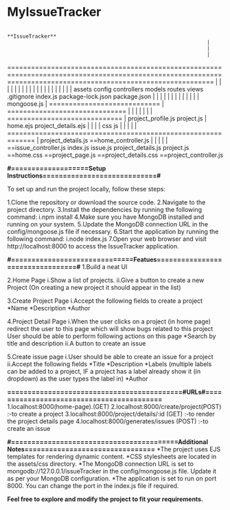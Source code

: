 ﻿# MyIssueTracker


                                                              **IssueTracker**
                                                                     |
                                                                     |
                                                                     |
================================================================================================================================================================
  |              |                |                      |                  |                  |            |              |            |                  |
  |              |                |                      |                  |                  |            |              |            |                  |
assets        config          controllers             models              routes             views        .gitignore    index.js     package-lock.json   package.json
  |              |                 |                    |                  |                   |
  |              |                 |                    |                  |                   |
  |        mongoose.js             |     ============================      |    ==============================
  |                                |        |                  |           |        |               |
=============================      |   project_profile.js   project.js     |      home.ejs    project_details.ejs
|            |                     |                                       |
css          js                    |                                       |
|             |                    |                            =============================================================
|        project_details.js       ==home_controller.js              |            |                  |                        |
|                                 ==issue_controller.js          index.js       issue.js         project_details.js     project.js
==home.css                        ==project_page.js
==project_details.css             ==project_controller.js
           




**#===================Setup Instructions============================#**

To set up and run the project locally, follow these steps:

1.Clone the repository or download the source code.
2.Navigate to the project directory.
3.Install the dependencies by running the following command:
 i.npm install
4.Make sure you have MongoDB installed and running on your system.
5.Update the MongoDB connection URL in the config/mongoose.js file if necessary.
6.Start the application by running the following command:
i.node index.js
7.Open your web browser and visit http://localhost:8000 to access the IssueTracker application.


**#==============================Featues=================================#**
1.Build a neat UI

2.Home Page
 i.Show a list of projects.
 ii.Give a button to create a new Project (On creating a new project it should appear in the list)
 
3.Create Project Page
 i.Accept the following fields to create a project
   *Name
   *Description
   *Author
   
4.Project Detail Page
  i.When the user clicks on a project (in home page) redirect the user to this page which will show bugs related to this project
    User should be able to perform following actions on this page
    *Search by title and description
  ii.A button to create an issue
  
5.Create issue page
  i.User should be able to create an issue for a project
  ii.Accept the following fields
    *Title
    *Description
    *Labels (multiple labels can be added to a project, IF a project has a label already show it (in dropdown) as the user types the label in)
    *Author


**===========================================#URLs#==========================================**
    1.localhost:8000(home-page).(GET)
    2.localhost:8000/create/project(POST)    :-to create a project
    3.localhost:8000/project/details/:id (GET)   :-to render the project details page
    4.localhost:8000/generates/issues (POST)   :-to create an issue

**#=========================================Additional Notes================================**
  *The project uses EJS templates for rendering dynamic content.
  *CSS stylesheets are located in the assets/css directory.
  *The MongoDB connection URL is set to mongodb://127.0.0.1/issueTracker in the config/mongoose.js file. Update it as per your MongoDB configuration.
  *The application is set to run on port 8000. You can change the port in the index.js file if required.

  
**Feel free to explore and modify the project to fit your requirements.**




    
